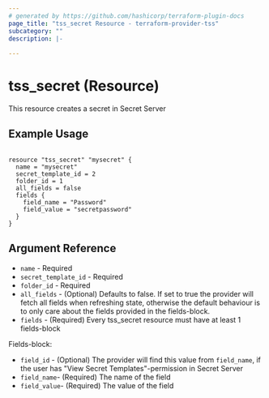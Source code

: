 ```yaml
---
# generated by https://github.com/hashicorp/terraform-plugin-docs
page_title: "tss_secret Resource - terraform-provider-tss"
subcategory: ""
description: |-
  
---
```


# tss_secret (Resource)

This resource creates a secret in Secret Server

## Example Usage

```hcl

resource "tss_secret" "mysecret" {
  name = "mysecret"
  secret_template_id = 2
  folder_id = 1
  all_fields = false
  fields {
    field_name = "Password"
    field_value = "secretpassword"
  }
}

```

## Argument Reference

* `name` - Required
* `secret_template_id` - Required
* `folder_id` - Required
* `all_fields` - (Optional) Defaults to false. If set to true the provider will fetch all fields when refreshing state, otherwise the default behaviour is to only care about the fields provided in the fields-block.
* `fields` - (Required) Every tss_secret resource must have at least 1 fields-block

Fields-block:
* `field_id` - (Optional) The provider will find this value from `field_name`, if the user has "View Secret Templates"-permission in Secret Server
* `field_name`- (Required) The name of the field
* `field_value`- (Required) The value of the field
